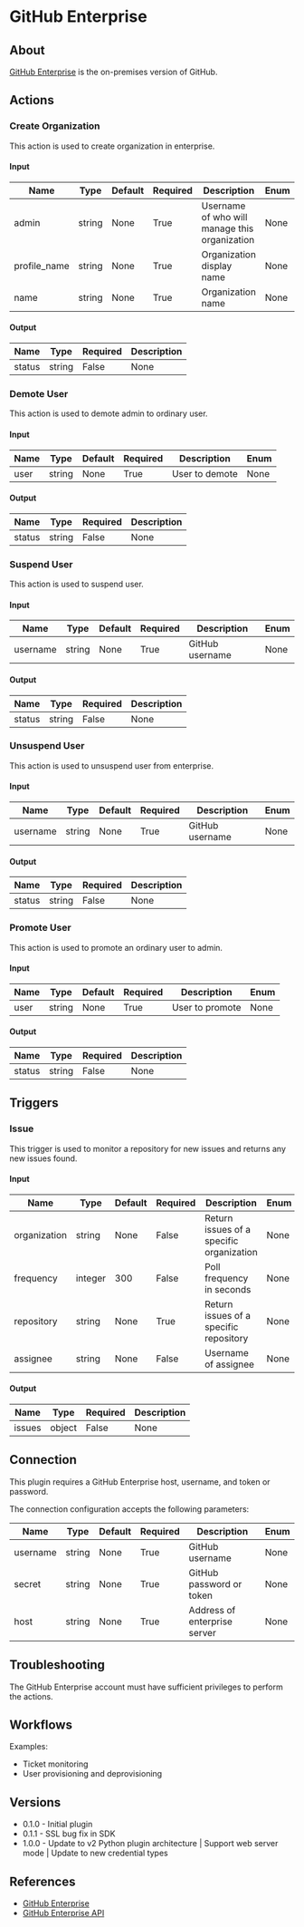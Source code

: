 
# GitHub Enterprise

## About

[GitHub Enterprise](https://enterprise.github.com/) is the on-premises version of GitHub.

## Actions

### Create Organization

This action is used to create organization in enterprise.

#### Input

|Name|Type|Default|Required|Description|Enum|
|----|----|-------|--------|-----------|----|
|admin|string|None|True|Username of who will manage this organization|None|
|profile_name|string|None|True|Organization display name|None|
|name|string|None|True|Organization name|None|

#### Output

|Name|Type|Required|Description|
|----|----|--------|-----------|
|status|string|False|None|

### Demote User

This action is used to demote admin to ordinary user.

#### Input

|Name|Type|Default|Required|Description|Enum|
|----|----|-------|--------|-----------|----|
|user|string|None|True|User to demote|None|

#### Output

|Name|Type|Required|Description|
|----|----|--------|-----------|
|status|string|False|None|

### Suspend User

This action is used to suspend user.

#### Input

|Name|Type|Default|Required|Description|Enum|
|----|----|-------|--------|-----------|----|
|username|string|None|True|GitHub username|None|

#### Output

|Name|Type|Required|Description|
|----|----|--------|-----------|
|status|string|False|None|

### Unsuspend User

This action is used to unsuspend user from enterprise.

#### Input

|Name|Type|Default|Required|Description|Enum|
|----|----|-------|--------|-----------|----|
|username|string|None|True|GitHub username|None|

#### Output

|Name|Type|Required|Description|
|----|----|--------|-----------|
|status|string|False|None|

### Promote User

This action is used to promote an ordinary user to admin.

#### Input

|Name|Type|Default|Required|Description|Enum|
|----|----|-------|--------|-----------|----|
|user|string|None|True|User to promote|None|

#### Output

|Name|Type|Required|Description|
|----|----|--------|-----------|
|status|string|False|None|

## Triggers

### Issue

This trigger is used to monitor a repository for new issues and returns any new issues found.

#### Input

|Name|Type|Default|Required|Description|Enum|
|----|----|-------|--------|-----------|----|
|organization|string|None|False|Return issues of a specific organization|None|
|frequency|integer|300|False|Poll frequency in seconds|None|
|repository|string|None|True|Return issues of a specific repository|None|
|assignee|string|None|False|Username of assignee|None|

#### Output

|Name|Type|Required|Description|
|----|----|--------|-----------|
|issues|object|False|None|

## Connection

This plugin requires a GitHub Enterprise host, username, and token or password.

The connection configuration accepts the following parameters:

|Name|Type|Default|Required|Description|Enum|
|----|----|-------|--------|-----------|----|
|username|string|None|True|GitHub username|None|
|secret|string|None|True|GitHub password or token|None|
|host|string|None|True|Address of enterprise server|None|

## Troubleshooting

The GitHub Enterprise account must have sufficient privileges to perform the actions.

## Workflows

Examples:

* Ticket monitoring
* User provisioning and deprovisioning

## Versions

* 0.1.0 - Initial plugin
* 0.1.1 - SSL bug fix in SDK
* 1.0.0 - Update to v2 Python plugin architecture | Support web server mode | Update to new credential types

## References

* [GitHub Enterprise](https://enterprise.github.com/home)
* [GitHub Enterprise API](https://developer.github.com/v3/enterprise/)
